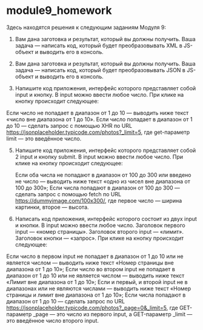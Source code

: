 # module9_homework

Здесь находятся решения к следующим заданиям Модуля 9:

1. Вам дана заготовка и результат, который вы должны получить. Ваша задача — написать код, который будет преобразовывать XML в JS-объект и выводить его в консоль.

3. Вам дана заготовка и результат, который вы должны получить. Ваша задача — написать код, который будет преобразовывать JSON в JS-объект и выводить его в консоль.

4. Напишите код приложения, интерфейс которого представляет собой input и кнопку. В input можно ввести любое число. При клике на кнопку происходит следующее:

  Если число не попадает в диапазон от 1 до 10 — выводить ниже текст «число вне диапазона от 1 до 10».
  Если число попадает в диапазон от 1 до 10 — сделать запрос c помощью XHR по URL https://jsonplaceholder.typicode.com/photos?_limit=5, где get-параметр limit — это введённое число.
  
5. Напишите код приложения, интерфейс которого представляет собой 2 input и кнопку submit. В input можно ввести любое число.
  При клике на кнопку происходит следующее:

    Если оба числа не попадают в диапазон от 100 до 300 или введено не число — выводить ниже текст «одно из чисел вне диапазона от 100 до 300»;
    Если числа попадают в диапазон от 100 до 300 — сделать запрос c помощью fetch по URL  https://dummyimage.com/100x300/, где первое число — ширина картинки, второе — высота.

6. Написать код приложения, интерфейс которого состоит из двух input и кнопки. В input можно ввести любое число.
  Заголовок первого input — «номер страницы».
  Заголовок второго input — «лимит».
  Заголовок кнопки — «запрос».
  При клике на кнопку происходит следующее:
  
  Если число в первом input не попадает в диапазон от 1 до 10 или не является числом — выводить ниже текст «Номер страницы вне диапазона от 1 до 10»;
  Если число во втором input не попадает в диапазон от 1 до 10 или не является числом — выводить ниже текст «Лимит вне диапазона от 1 до 10»;
  Если и первый, и второй input не в диапазонах или не являются числами — выводить ниже текст «Номер страницы и лимит вне диапазона от 1 до 10»;
  Если числа попадают в диапазон от 1 до 10 — сделать запрос по URL https://jsonplaceholder.typicode.com/photos?_page=0&_limit=5, где GET-параметр _page — это число из первого input, а GET-параметр _limit — это       введённое число второго input.
